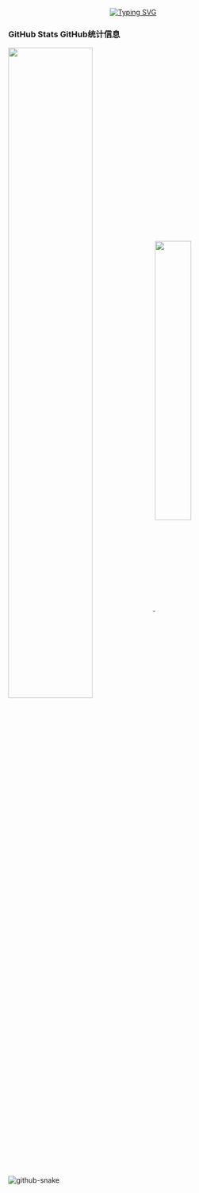 <p align="center">
<a href="https://git.io/typing-svg">
    <img src="https://readme-typing-svg.demolab.com?font=Fira+Code&weight=600&size=24&duration=4000&pause=1000&color=40D6C0&center&vCenter=false&width=435&lines=Hello!+I+am+a+programmer!;%E4%BD%A0%E5%A5%BD%EF%BC%81%E6%88%91%E6%98%AF%E4%B8%80%E5%90%8D%E7%A8%8B%E5%BA%8F%E5%91%98%EF%BC%81;Welcome+to+my+Github+profile!;%E6%AC%A2%E8%BF%8E%E6%9D%A5%E5%88%B0%E6%88%91%E7%9A%84GitHub%E4%B8%BB%E9%A1%B5;Let's+explore+the+world+of+code+together!;%E8%AE%A9%E6%88%91%E4%BB%AC%E4%B8%80%E8%B5%B7%E6%8E%A2%E7%B4%A2%E4%BB%A3%E7%A0%81%E7%9A%84%E4%B8%96%E7%95%8C%EF%BC%81" alt="Typing SVG" />
    </a>
</p>

### GitHub Stats GitHub统计信息

<a href="https://github.com/JonathanLiang6">
  <img align="center" width="58%" src="https://github-readme-stats.vercel.app/api?username=JonathanLiang6&hide=prs&count_private=true&show_icons=true&theme=transparent&title_color=008B45&icon_color=00CD66&text_color=c1ffc1&text_bold=true" />
  <img align="center" width="38%" src="https://github-readme-stats.vercel.app/api/top-langs/?username=JonathanLiang6&layout=compact&hide_progress=false&hide=VHDL,Stata&theme=transparent" />
</a>



<picture>  <source media="(prefers-color-scheme: dark)" srcset="https://raw.githubusercontent.com/JonathanLiang6/JonathanLiang6/output/github-snake-dark.svg" />  <source media="(prefers-color-scheme: light)" srcset="https://raw.githubusercontent.com/JonathanLiang6/JonathanLiang6/output/github-snake.svg" />  <img alt="github-snake" src="https://raw.githubusercontent.com/JonathanLiang6/JonathanLiang6/output/github-snake.svg" /> </picture>
